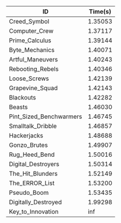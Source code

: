 |ID|Time(s)|
|-|-|
|Creed_Symbol|1.35053|
|Computer_Crew|1.37117|
|Prime_Calculus|1.39144|
|Byte_Mechanics|1.40071|
|Artful_Maneuvers|1.40243|
|Rebooting_Rebels|1.40346|
|Loose_Screws|1.42139|
|Grapevine_Squad|1.42143|
|Blackouts|1.42282|
|Beasts|1.46030|
|Pint_Sized_Benchwarmers|1.46745|
|Smalltalk_Dribble|1.46857|
|Hackerjacks|1.48688|
|Gonzo_Brutes|1.49907|
|Rug_Heed_Bend|1.50016|
|Digital_Destroyers|1.50314|
|The_Hit_Blunders|1.52149|
|The_ERROR_List|1.53200|
|Pseudo_Boom|1.53435|
|Digitally_Destroyed|1.99298|
|Key_to_Innovation|inf|
